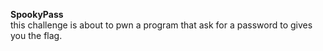 **SpookyPass**  
this challenge is about to pwn a program that ask for a password to gives you the flag.


